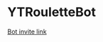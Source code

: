 # YTRouletteBot
[Bot invite link](https://discord.com/api/oauth2/authorize?client_id=817498684627353641&permissions=75776&scope=bot)
